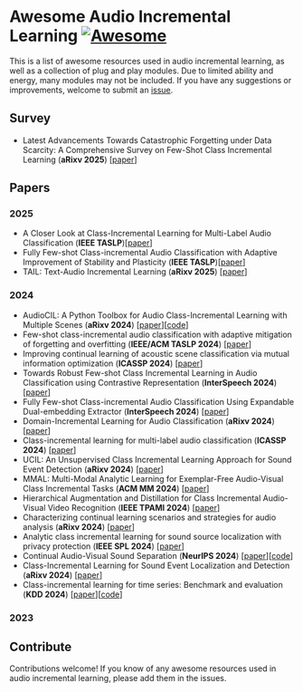 # Awesome Audio Incremental Learning [![Awesome](https://awesome.re/badge.svg)](https://awesome.re)

This is a list of awesome resources used in audio incremental learning, as well as a collection of plug and play modules. Due to limited ability and energy, many modules may not be included. If you have any suggestions or improvements, welcome to submit an [issue](https://github.com/chessxu/awesome-ffd/issues).


## Survey
<!-- - XXX survey (**XX journal or conference**) [[paper](link)] -->
- Latest Advancements Towards Catastrophic Forgetting under Data Scarcity: A Comprehensive Survey on Few-Shot Class Incremental Learning (**aRixv 2025**) [[paper](https://arxiv.org/pdf/2502.08181)]



## Papers

### 2025
- A Closer Look at Class-Incremental Learning for Multi-Label Audio Classification (**IEEE TASLP**)[[paper](https://ieeexplore.ieee.org/abstract/document/10909318)]
- Fully Few-shot Class-incremental Audio Classification with Adaptive Improvement of Stability and Plasticity (**IEEE TASLP**)[[paper](https://ieeexplore.ieee.org/abstract/document/10833821)]
- TAIL: Text-Audio Incremental Learning (**aRixv 2025**) [[paper](https://arxiv.org/pdf/2503.04258)]

### 2024
<!--  - XXX (**XX**) [[paper](XX)] [[code](XXX)] -->
- AudioCIL: A Python Toolbox for Audio Class-Incremental Learning with Multiple Scenes (**aRixv 2024**) [[paper](https://arxiv.org/abs/2412.11907)][[code](https://github.com/colaudiolab/AudioCIL/tree/main)]
- Few-shot class-incremental audio classification with adaptive mitigation of forgetting and overfitting (**IEEE/ACM TASLP 2024**) [[paper](https://ieeexplore.ieee.org/abstract/document/10494541/)]
- Improving continual learning of acoustic scene classification via mutual information optimization (**ICASSP 2024**) [[paper](https://ieeexplore.ieee.org/abstract/document/10446846/)]
- Towards Robust Few-shot Class Incremental Learning in Audio Classification using Contrastive Representation (**InterSpeech 2024**) [[paper](https://www.isca-archive.org/interspeech_2024/singh24b_interspeech.pdf)]
- Fully Few-shot Class-incremental Audio Classification Using Expandable Dual-embedding Extractor (**InterSpeech 2024**) [[paper](https://www.isca-archive.org/interspeech_2024/si24_interspeech.pdf)]
- Domain-Incremental Learning for Audio Classification (**aRixv 2024**) [[paper](https://arxiv.org/pdf/2412.17424)]
- Class-incremental learning for multi-label audio classification (**ICASSP 2024**) [[paper](https://arxiv.org/pdf/2401.04447)]
- UCIL: An Unsupervised Class Incremental Learning Approach for Sound Event Detection (**aRixv 2024**) [[paper](https://arxiv.org/pdf/2407.03657)]
- MMAL: Multi-Modal Analytic Learning for Exemplar-Free Audio-Visual Class Incremental Tasks (**ACM MM 2024**) [[paper](https://dl.acm.org/doi/abs/10.1145/3664647.3681607)]
- Hierarchical Augmentation and Distillation for Class Incremental Audio-Visual Video Recognition (**IEEE TPAMI 2024**) [[paper](https://ieeexplore.ieee.org/abstract/document/10494541/)] 
- Characterizing continual learning scenarios and strategies for audio analysis (**aRixv 2024**) [[paper](https://arxiv.org/pdf/2407.00465)]
- Analytic class incremental learning for sound source localization with privacy protection (**IEEE SPL 2024**) [[paper](https://ieeexplore.ieee.org/abstract/document/10771830)]
- Continual Audio-Visual Sound Separation (**NeurIPS 2024**) [[paper](https://proceedings.neurips.cc/paper_files/paper/2024/file/8af52d7acc4f0013661d4223d7e12b4c-Paper-Conference.pdf)][[code](https://github.com/weiguoPian/ContAV-Sep_NeurIPS2024)]
- Class-Incremental Learning for Sound Event Localization and Detection (**aRixv 2024**) [[paper](https://arxiv.org/pdf/2411.12830)]
- Class-incremental learning for time series: Benchmark and evaluation (**KDD 2024**) [[paper](https://dl.acm.org/doi/abs/10.1145/3637528.3671581)][[code](https://github.com/zqiao11/TSCIL)]


### 2023


## Contribute

Contributions welcome! If you know of any awesome resources used in audio incremental learning, please add them in the issues.

